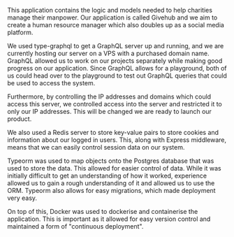 This application contains the logic and models needed to help charities manage their manpower. Our application is called Givehub and we aim to create a human resource manager which also doubles up as a social media platform. 

We used type-graphql to get a GraphQL server up and running, and we are currently hosting our server on a VPS with a purchased domain name. GraphQL allowed us to work on our projects separately while making good progress on our application. Since GraphQL allows for a playground, both of us could head over to the playground to test out GraphQL queries that could be used to access the system.

Furthermore, by controlling the IP addresses and domains which could access this server, we controlled access into the server and restricted it to only our IP addresses. This will be changed we are ready to launch our product.

We also used a Redis server to store key-value pairs to store cookies and information about our logged in users. This, along with Express middleware, means that we can easily control session data on our system.

Typeorm was used to map objects onto the Postgres database that was used to store the data. This allowed for easier control of data. While it was initially difficult to get an understanding of how it worked, experience allowed us to gain a rough understanding of it and allowed us to use the ORM. Typeorm also allows for easy migrations, which made deployment very easy.

On top of this, Docker was used to dockerise and containerise the application. This is important as it allowed for easy version control and maintained a form of "continuous deployment". 